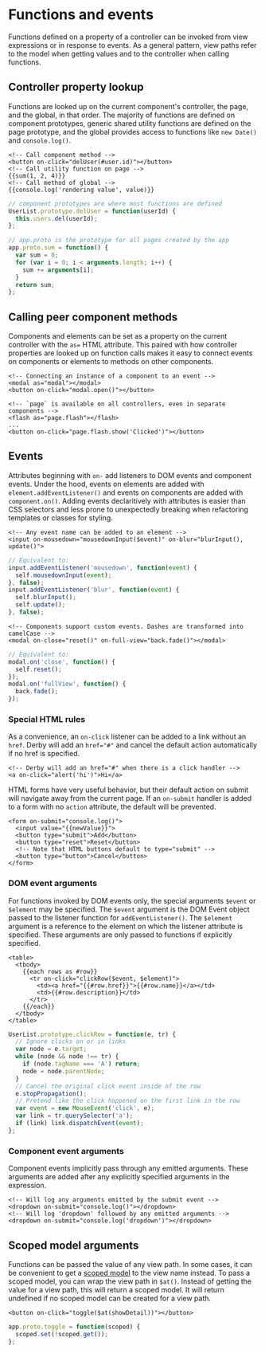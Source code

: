 # Functions and events

Functions defined on a property of a controller can be invoked from view expressions or in response to events. As a general pattern, view paths refer to the model when getting values and to the controller when calling functions.

## Controller property lookup

Functions are looked up on the current component's controller, the page, and the global, in that order. The majority of functions are defined on component prototypes, generic shared utility functions are defined on the page prototype, and the global provides access to functions like `new Date()` and `console.log()`.

```derby
<!-- Call component method -->
<button on-click="delUser(#user.id)"></button>
<!-- Call utility function on page -->
{{sum(1, 2, 4)}}
<!-- Call method of global -->
{{console.log('rendering value', value)}}
```

```js
// component prototypes are where most functions are defined
UserList.prototype.delUser = function(userId) {
  this.users.del(userId);
};

// app.proto is the prototype for all pages created by the app
app.proto.sum = function() {
  var sum = 0;
  for (var i = 0; i < arguments.length; i++) {
    sum += arguments[i];
  }
  return sum;
};
```

## Calling peer component methods

Components and elements can be set as a property on the current controller with the `as=` HTML attribute. This paired with how controller properties are looked up on function calls makes it easy to connect events on components or elements to methods on other components.

```derby
<!-- Connecting an instance of a component to an event -->
<modal as="modal"></modal>
<button on-click="modal.open()"></button>
```

```derby
<!-- `page` is available on all controllers, even in separate components -->
<flash as="page.flash"></flash>
...
<button on-click="page.flash.show('Clicked')"></button>
```

## Events

Attributes beginning with `on-` add listeners to DOM events and component events. Under the hood, events on elements are added with `element.addEventListener()` and events on components are added with `component.on()`. Adding events declaritively with attributes is easier than CSS selectors and less prone to unexpectedly breaking when refactoring templates or classes for styling.

```derby
<!-- Any event name can be added to an element -->
<input on-mousedown="mousedownInput($event)" on-blur="blurInput(), update()">
```

```js
// Equivalent to:
input.addEventListener('mousedown', function(event) {
  self.mousedownInput(event);
}, false);
input.addEventListener('blur', function(event) {
  self.blurInput();
  self.update();
}, false);
```

```derby
<!-- Components support custom events. Dashes are transformed into camelCase -->
<modal on-close="reset()" on-full-view="back.fade()"></modal>
```

```js
// Equivalent to:
modal.on('close', function() {
  self.reset();
});
modal.on('fullView', function() {
  back.fade();
});
```

### Special HTML rules

As a convenience, an `on-click` listener can be added to a link without an `href`. Derby will add an `href="#"` and cancel the default action automatically if no href is specified.

```derby
<!-- Derby will add an href="#" when there is a click handler -->
<a on-click="alert('hi')">Hi</a>
```

HTML forms have very useful behavior, but their default action on submit will navigate away from the current page. If an `on-submit` handler is added to a form with no `action` attribute, the default will be prevented.

```derby
<form on-submit="console.log()">
  <input value="{{newValue}}">
  <button type="submit">Add</button>
  <button type="reset">Reset</button>
  <!-- Note that HTML buttons default to type="submit" -->
  <button type="button">Cancel</button>
</form>
```

### DOM event arguments

For functions invoked by DOM events only, the special arguments `$event` or `$element` may be specified. The `$event` argument is the DOM Event object passed to the listener function for `addEventListener()`. The `$element` argument is a reference to the element on which the listener attribute is specified. These arguments are only passed to functions if explicitly specified.

```derby
<table>
  <tbody>
    {{each rows as #row}}
      <tr on-click="clickRow($event, $element)">
        <td><a href="{{#row.href}}">{{#row.name}}</a></td>
        <td>{{#row.description}}</td>
      </tr>
    {{/each}}
  </tbody>
</table>
```

```js
UserList.prototype.clickRow = function(e, tr) {
  // Ignore clicks on or in links
  var node = e.target;
  while (node && node !== tr) {
    if (node.tagName === 'A') return;
    node = node.parentNode;
  }
  // Cancel the original click event inside of the row
  e.stopPropagation();
  // Pretend like the click happened on the first link in the row
  var event = new MouseEvent('click', e);
  var link = tr.querySelector('a');
  if (link) link.dispatchEvent(event);
};
```

### Component event arguments

Component events implicitly pass through any emitted arguments. These arguments are added after any explicitly specified arguments in the expression.

```derby
<!-- Will log any arguments emitted by the submit event -->
<dropdown on-submit="console.log()"></dropdown>
<!-- Will log 'dropdown' followed by any emitted arguments -->
<dropdown on-submit="console.log('dropdown')"></dropdown>
```

## Scoped model arguments

Functions can be passed the value of any view path. In some cases, it can be convenient to get a [scoped model](../../models/paths#scoped-models) to the view name instead. To pass a scoped model, you can wrap the view path in `$at()`. Instead of getting the value for a view path, this will return a scoped model. It will return undefined if no scoped model can be created for a view path.

```derby
<button on-click="toggle($at(showDetail))"></button>
```

```js
app.proto.toggle = function(scoped) {
  scoped.set(!scoped.get());
};
```
